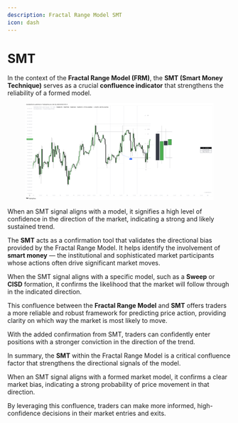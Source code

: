 ```yaml
---
description: Fractal Range Model SMT
icon: dash
---
```


# SMT

In the context of the **Fractal Range Model (FRM)**, the **SMT (Smart Money Technique)** serves as a crucial **confluence indicator** that strengthens the reliability of a formed model.

<figure><img src="../../.gitbook/assets/docs-frm-012.png" alt=""><figcaption></figcaption></figure>

When an SMT signal aligns with a model, it signifies a high level of confidence in the direction of the market, indicating a strong and likely sustained trend.

The **SMT** acts as a confirmation tool that validates the directional bias provided by the Fractal Range Model. It helps identify the involvement of **smart money** — the institutional and sophisticated market participants whose actions often drive significant market moves.

When the SMT signal aligns with a specific model, such as a **Sweep** or **CISD** formation, it confirms the likelihood that the market will follow through in the indicated direction.

This confluence between the **Fractal Range Model** and **SMT** offers traders a more reliable and robust framework for predicting price action, providing clarity on which way the market is most likely to move.

With the added confirmation from SMT, traders can confidently enter positions with a stronger conviction in the direction of the trend.

In summary, the **SMT** within the Fractal Range Model is a critical confluence factor that strengthens the directional signals of the model.

When an SMT signal aligns with a formed market model, it confirms a clear market bias, indicating a strong probability of price movement in that direction.

By leveraging this confluence, traders can make more informed, high-confidence decisions in their market entries and exits.
